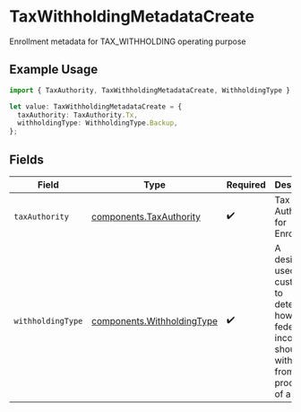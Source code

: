 # TaxWithholdingMetadataCreate

Enrollment metadata for TAX_WITHHOLDING operating purpose

## Example Usage

```typescript
import { TaxAuthority, TaxWithholdingMetadataCreate, WithholdingType } from "@apexfintechsolutions/ascend-sdk/models/components";

let value: TaxWithholdingMetadataCreate = {
  taxAuthority: TaxAuthority.Tx,
  withholdingType: WithholdingType.Backup,
};
```

## Fields

| Field                                                                                                                       | Type                                                                                                                        | Required                                                                                                                    | Description                                                                                                                 | Example                                                                                                                     |
| --------------------------------------------------------------------------------------------------------------------------- | --------------------------------------------------------------------------------------------------------------------------- | --------------------------------------------------------------------------------------------------------------------------- | --------------------------------------------------------------------------------------------------------------------------- | --------------------------------------------------------------------------------------------------------------------------- |
| `taxAuthority`                                                                                                              | [components.TaxAuthority](../../models/components/taxauthority.md)                                                          | :heavy_check_mark:                                                                                                          | Tax Authority for Enrollment                                                                                                | TX                                                                                                                          |
| `withholdingType`                                                                                                           | [components.WithholdingType](../../models/components/withholdingtype.md)                                                    | :heavy_check_mark:                                                                                                          | A designation used by the custodian to determine how much federal income tax should be withheld from the proceeds of a sale | BACKUP                                                                                                                      |